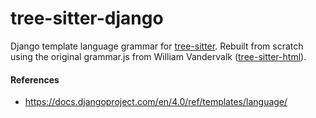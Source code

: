 # tree-sitter-django

Django template language grammar for [tree-sitter][].
Rebuilt from scratch using the original grammar.js from William Vandervalk ([tree-sitter-html](https://github.com/interdependence/tree-sitter-htmldjango)).


[tree-sitter]: https://github.com/tree-sitter/tree-sitter

#### References
* https://docs.djangoproject.com/en/4.0/ref/templates/language/

